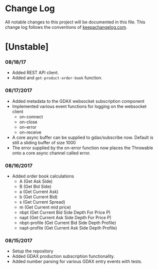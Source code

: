 # Change Log
All notable changes to this project will be documented in this file. This change log follows the conventions of [keepachangelog.com](http://keepachangelog.com/).

# [Unstable]

### 08/18/17
- Added REST API client.
- Added and `get-product-order-book` function.

### 08/17/2017
- Added metadata to the GDAX websocket subscription component
- Implemented various event functions for logging on the websocket client
  - on-connect
  - on-close
  - on-error
  - on-receive
- A core async buffer can be supplied to gdax/subscribe now. Default is still
  a sliding buffer of size 1000
- The error supplied by the on-error function now places the Throwable onto a
  core async channel called error.

### 08/16/2017
- Added order book calculations
  - A (Get Ask Side)
  - B (Get Bid Side)
  - a (Get Current Ask)
  - b (Get Current Bid)
  - s (Get Current Spread)
  - m (Get Current mid price)
  - nbpt (Get Current Bid Side Depth For Price P)
  - napt (Get Current Ask Side Depth For Price P)
  - nbpt-profile (Get Current Bid Side Depth Profile)
  - napt-profile (Get Current Ask Side Depth Profile)

### 08/15/2017
- Setup the repository
- Added GDAX production subscription functionality.
- Added number parsing for various GDAX entry events with tests.
